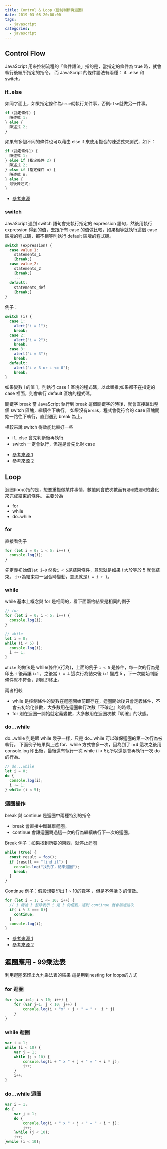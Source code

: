 ```yaml
---
title: Control & Loop（控制判斷與迴圈）
date: 2019-03-08 20:00:00
tags:
  - javascript
categories:
  - javascript
---
```


## Control Flow

JavaScript 用來控制流程的「條件語法」指的是，當指定的條件為 true 時，就會執行後續所指定的指令。 而 JavaScript 的條件語法有兩種︰ if...else 和 switch。

### if..else

如同字面上，如果指定條件為`true`就執行某件事，否則`else`就做另一件事。

```js
if (指定條件) {
  陳述式 1;
} else {
  陳述式 2;
}
```

如果有多個不同的條件也可以藉由 else if 來使用複合的陳述式來測試，如下：

```js
if (指定條件1) {
  陳述式 1;
} else if (指定條件 2) {
  陳述式 2;
} else if (指定條件 n) {
  陳述式 n;
} else {
  最後陳述式;
}
```

- [參考來源](https://developer.mozilla.org/zh-TW/docs/Web/JavaScript/Guide/Control_flow_and_error_handling)

### switch

JavaScript 遇到 switch 語句會先執行指定的 expression 語句，然後用執行 expression 得到的值，去跟所有 case 的值做比較，如果相等就執行這個 case 區塊的程式碼，都不相等則執行 default 區塊的程式碼。

```js
switch (expression) {
  case value_1:
    statements_1
    [break;]
  case value_2:
    statements_2
    [break;]
    ...
  default:
    statements_def
    [break;]
}
```

例子：

```js
switch (i) {
  case 1:
    alert("i = 1");
    break;
  case 2:
    alert("i = 2");
    break;
  case 3:
    alert("i = 3");
    break;
  default:
    alert("i > 3 or i <= 0");
    break;
}
```

如果變數 i 的值 1，則執行 case 1 區塊的程式碼，以此類推;如果都不在指定的 case 裡面，則會執行 default 區塊的程式碼。

關鍵字 break
當 JavaScript 執行到 break 這個關鍵字的時後，就會直接跳出整個 switch 區塊，繼續往下執行。
如果沒有`break`，程式會從符合的 case 區塊開始一路往下執行，直到遇到 break 為止。

相較來說 switch 得效能比較好一些

- if...else 會先判斷後再執行
- switch 一定會執行，但還是會先比對 case

* [參考來源 1](https://www.fooish.com/javascript/switch-case.html)
* [參考來源 2](https://developer.mozilla.org/zh-TW/docs/Web/JavaScript/Guide/Control_flow_and_error_handling)

## Loop

迴圈(loop)指的是，想要重複做某件事情，數值則會依次數而有`遞增`或`遞減`的變化來完成結束的條件。
主要分為

- for
- while
- do..while

### for

直接看例子

```js
for (let i = 0; i < 5; i++) {
  console.log(i);
}
```

先定義初始值`let i=0`
然後`i < 5`是結束條件，意思就是如果 i 大於等於 5 就會結束。
`i++`為結束每一回合時變動，意思就是`i = i + 1`。

### while

while 基本上概念與 for 是相同的，看下面兩格結果是相同的例子

```js
// for
for (let i = 0; i < 5; i++) {
  console.log(i);
}

// while
let i = 0;
while (i < 5) {
  console.log(i);
  i += 1;
}
```

`while` 的做法是 while(條件){行為}，上面的例子 `i < 5` 是條件，每一次的行為是印出 `i` 後再讓 i+1 ，之後當 `i = 4` 這次行為結束後 i+1 變成 5 ，下一次開始判斷條件就不符合，迴圈即終止。

兩者相較

- while 是控制條件的變數在迴圈開始前即存在，迴圈開始後只會定義條件，不會去初始化參數，大多數用在迴圈執行次數『不確定』的時候。
- for 則在迴圈一開始就定義變數，大多數用在迴圈次數『明確』的狀態。

### do...while

do...while 則是跟 while 幾乎一樣，只是 do...while 可以確保迴圈的第一次行為被執行。
下面例子結果與上述 for、while 方式會多一次，因為到了 i=4 這次之後用 console.log 印出後，最後還有執行一次 while (i < 5);所以還是會再執行一次 do 的行為。

```js
// do...while
let i = 0;
do {
  console.log(i);
  i += 1;
} while (i < 5);
```

### 迴圈操作

break 與 continue 是迴圈中兩種特別的指令

- break
  會直接中斷跳離迴圈。
- continue
  會讓迴圈跳過這一次的行為繼續執行下一次的迴圈。

Break 例子：如果找到所要的東西，就停止迴圈

```js
while (true) {
  const result = foo();
  if (result == "find it") {
    console.log("找到了，結束迴圈");
    break;
  }
}
```

Continue 例子：假設想要印出 1 ~ 10的數字 ，但是不包括 3 的倍數。

```js
for (let i = 1; i <= 10; i++) {
  // i 能被 3 整除表示 i 是 3 的倍數，遇到 continue 就會跳過這次
  if( i % 3 === 0){
    continue;
  }
  console.log(i);
}
```

* [參考來源 1](https://tigercosmos.xyz/master-js-in-30-days/PART1/loop.html)
* [參考來源 2](https://ithelp.ithome.com.tw/articles/10191453)


## 迴圈應用 - 99乘法表
利用迴圈來印出九九乘法表的結果
這是用到nesting for loops的方式

### for 迴圈

```js
for (var i=1; i < 10; i++) {
    for (var j=1; j < 10; j++) {
        console.log(i + "x" + j + " = " +  i * j)
    }
}
```

### while 迴圈

```js
var i = 1;
while (i < 10) {
    var j = 1;
    while (j < 10) {
        console.log(i + " x " + j + " = " + i * j);
        j++;
    }
    i++;
}
```

### do...while 迴圈

```js
var i = 1;
do {
    var j = 1;
    do {
        console.log(i + " x " + j + " = " + i * j);
        j++;
    }while (j < 10);
    i++;
}while (i < 10);
```